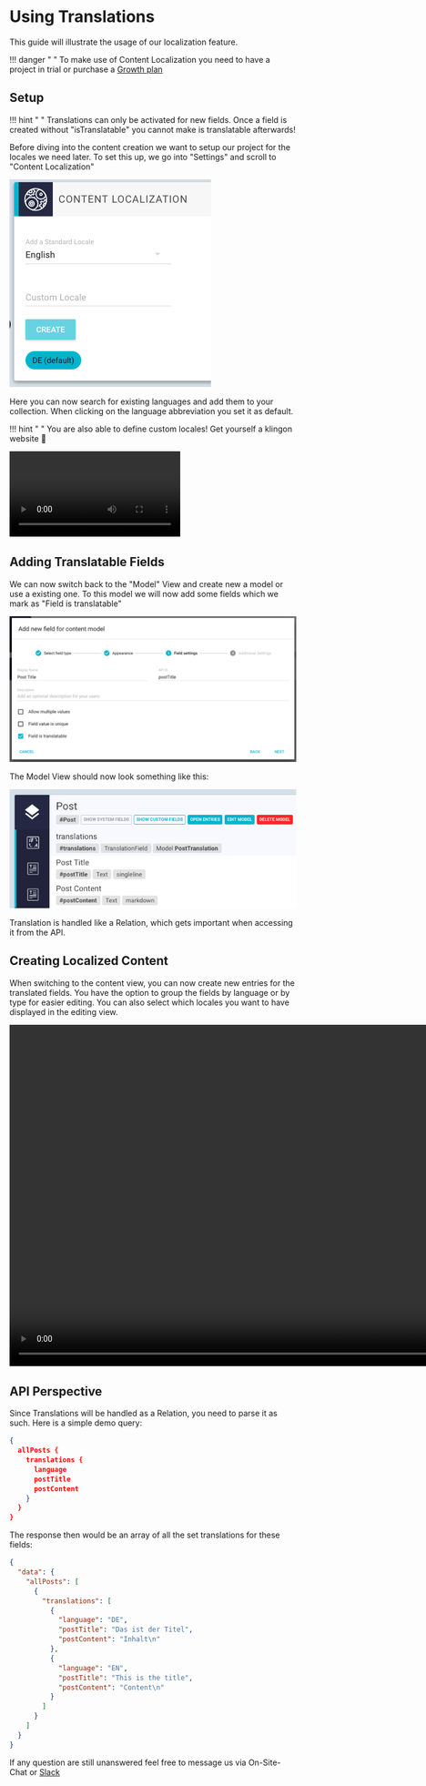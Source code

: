 # Using Translations

This guide will illustrate the usage of our localization feature.

!!! danger " "
    To make use of Content Localization you need to have a project in trial or purchase a [Growth plan](https://graphcms.com/pricing)

## Setup

!!! hint " "
    Translations can only be activated for new fields. Once a field is created without "isTranslatable" you cannot make is translatable afterwards!

Before diving into the content creation we want to setup our project for the locales we need later. To set this up, we go into "Settings" and scroll to "Content Localization"

![Settings Localization](../img/guides/translations/settings_locale.png)

Here you can now search for existing languages and add them to your collection. When clicking on the language abbreviation you set it as default. 

!!! hint " "
    You are also able to define custom locales! Get yourself a klingon website 🖖

<video controls>
  <source src="../NewLocale.mp4" type="video/mp4">
Your browser does not support the video tag.
</video>

## Adding Translatable Fields

We can now switch back to the "Model" View and create new a model or use a existing one. To this model we will now add some fields which we mark as "Field is translatable"

![Field translatable](../img/guides/translations/SetFieldTranslatable.png)

The Model View should now look something like this:

![Model View](../img/guides/translations/ModelViewForTranslation.png)

Translation is handled like a Relation, which gets important when accessing it from the API.

## Creating Localized Content

When switching to the content view, you can now create new entries for the translated fields. You have the option to group the fields by language or by type for easier editing. You can also select which locales you want to have displayed in the editing view. 

<video height="600px" controls>
  <source src="../CreatePostTranslate.mp4" type="video/mp4">
Your browser does not support the video tag.
</video>

## API Perspective

Since Translations will be handled as a Relation, you need to parse it as such. Here is a simple demo query:

```json
{
  allPosts {
    translations {
      language
      postTitle
      postContent
    }
  }
}
```

The response then would be an array of all the set translations for these fields:
```json
{
  "data": {
    "allPosts": [
      {
        "translations": [
          {
            "language": "DE",
            "postTitle": "Das ist der Titel",
            "postContent": "Inhalt\n"
          },
          {
            "language": "EN",
            "postTitle": "This is the title",
            "postContent": "Content\n"
          }
        ]
      }
    ]
  }
}
```

If any question are still unanswered feel free to message us via On-Site-Chat or [Slack](https://slack.graphcms.com)